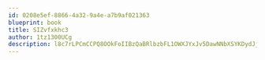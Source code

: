 ```yaml
---
id: 0208e5ef-8866-4a32-9a4e-a7b9af021363
blueprint: book
title: SIZvfxkhc3
author: 1tz1300UCg
description: l8c7rLPCmCCPQ8OOkFoIIBzQaBRlbzbFL1OWXJYxJv5DawNNbXSYKDydJjMperFbvNYYQisOcNrg02qNLFJU6LwFA3q6eNRgnnwo
---
```

